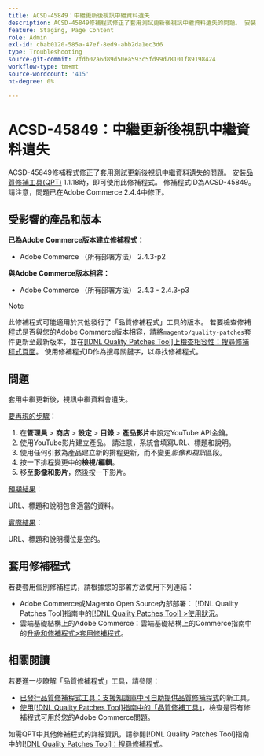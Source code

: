 ```yaml
---
title: ACSD-45849：中繼更新後視訊中繼資料遺失
description: ACSD-45849修補程式修正了套用測試更新後視訊中繼資料遺失的問題。 安裝[Quality Patches Tool (QPT)](https://experienceleague.adobe.com/zh-hant/docs/commerce-operations/tools/quality-patches-tool/quality-patches-tool-to-self-serve-quality-patches) 1.1.18後，即可使用此修補程式。 修補程式ID為ACSD-45849。 請注意，問題已在Adobe Commerce 2.4.4中修正。
feature: Staging, Page Content
role: Admin
exl-id: cbab0120-585a-47ef-8ed9-abb2da1ec3d6
type: Troubleshooting
source-git-commit: 7fdb02a6d89d50ea593c5fd99d78101f89198424
workflow-type: tm+mt
source-wordcount: '415'
ht-degree: 0%

---
```


# ACSD-45849：中繼更新後視訊中繼資料遺失

ACSD-45849修補程式修正了套用測試更新後視訊中繼資料遺失的問題。 安裝[品質修補工具(QPT)](https://experienceleague.adobe.com/zh-hant/docs/commerce-operations/tools/quality-patches-tool/quality-patches-tool-to-self-serve-quality-patches) 1.1.18時，即可使用此修補程式。 修補程式ID為ACSD-45849。 請注意，問題已在Adobe Commerce 2.4.4中修正。

## 受影響的產品和版本

**已為Adobe Commerce版本建立修補程式：**

* Adobe Commerce （所有部署方法） 2.4.3-p2

**與Adobe Commerce版本相容：**

* Adobe Commerce （所有部署方法） 2.4.3 - 2.4.3-p3

>[!NOTE]
>
>此修補程式可能適用於其他發行了「品質修補程式」工具的版本。 若要檢查修補程式是否與您的Adobe Commerce版本相容，請將`magento/quality-patches`套件更新至最新版本，並在[[!DNL Quality Patches Tool]上檢查相容性：搜尋修補程式頁面](https://experienceleague.adobe.com/zh-hant/docs/commerce-operations/tools/quality-patches-tool/quality-patches-tool-to-self-serve-quality-patches)。 使用修補程式ID作為搜尋關鍵字，以尋找修補程式。

## 問題

套用中繼更新後，視訊中繼資料會遺失。

<u>要再現的步驟</u>：

1. 在&#x200B;**管理員** > **商店** > **設定** > **目錄** > **產品影片**&#x200B;中設定YouTube API金鑰。
1. 使用YouTube影片建立產品。 請注意，系統會填寫URL、標題和說明。
1. 使用任何引數為產品建立新的排程更新，而不變更&#x200B;*影像和視訊*&#x200B;區段。
1. 按一下排程變更中的&#x200B;**檢視/編輯**。
1. 移至&#x200B;**影像和影片**，然後按一下影片。

<u>預期結果</u>：

URL、標題和說明包含適當的資料。

<u>實際結果</u>：

URL、標題和說明欄位是空的。

## 套用修補程式

若要套用個別修補程式，請根據您的部署方法使用下列連結：

* Adobe Commerce或Magento Open Source內部部署： [!DNL Quality Patches Tool]指南中的[[!DNL Quality Patches Tool] >使用狀況](/help/tools/quality-patches-tool/usage.md)。
* 雲端基礎結構上的Adobe Commerce：雲端基礎結構上的Commerce指南中的[升級和修補程式>套用修補程式](https://experienceleague.adobe.com/docs/commerce-cloud-service/user-guide/develop/upgrade/apply-patches.html?lang=zh-Hant)。

## 相關閱讀

若要進一步瞭解「品質修補程式」工具，請參閱：

* [已發行品質修補程式工具：支援知識庫中可自助提供品質修補程式](https://experienceleague.adobe.com/zh-hant/docs/commerce-operations/tools/quality-patches-tool/quality-patches-tool-to-self-serve-quality-patches)的新工具。
* [使用[!DNL Quality Patches Tool]指南中的「品質修補工具」](/help/tools/quality-patches-tool/patches-available-in-qpt/check-patch-for-magento-issue-with-magento-quality-patches.md)，檢查是否有修補程式可用於您的Adobe Commerce問題。

如需QPT中其他修補程式的詳細資訊，請參閱[!DNL Quality Patches Tool]指南中的[[!DNL Quality Patches Tool]：搜尋修補程式](https://experienceleague.adobe.com/tools/commerce-quality-patches/index.html?lang=zh-Hant)。

